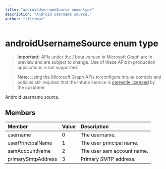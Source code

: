 ```yaml
---
title: "androidUsernameSource enum type"
description: "Android username source."
author: "tfitzmac"
---
```


# androidUsernameSource enum type

> **Important:** APIs under the / beta version in Microsoft Graph are in preview and are subject to change. Use of these APIs in production applications is not supported.

> **Note:** Using the Microsoft Graph APIs to configure Intune controls and policies still requires that the Intune service is [correctly licensed](https://go.microsoft.com/fwlink/?linkid=839381) by the customer.

Android username source.
## Members
|Member|Value|Description|
|:---|:---|:---|
|username|0|The username.|
|userPrincipalName|1|The user principal name.|
|samAccountName|2|The user sam account name.|
|primarySmtpAddress|3|Primary SMTP address.|





